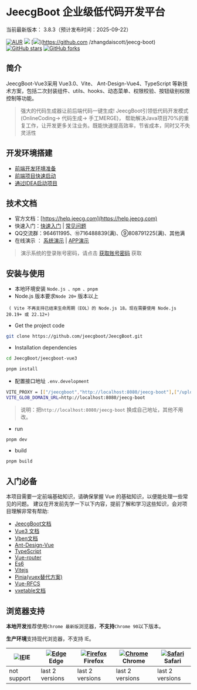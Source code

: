 JeecgBoot 企业级低代码开发平台
===============
当前最新版本： 3.8.3（预计发布时间：2025-09-22）

[![AUR](https://img.shields.io/badge/license-Apache%20License%202.0-blue.svg)](https://github.com/zhangdaiscott/jeecg-boot/blob/master/LICENSE)
[![](https://img.shields.io/badge/Author-北京国炬软件-orange.svg)](http://jeecg.com/aboutusIndex)
[![](https://img.shields.io/badge/version-3.8.3-brightgreen.svg)](https://github.com
/zhangdaiscott/jeecg-boot)
[![GitHub stars](https://img.shields.io/github/stars/zhangdaiscott/jeecg-boot.svg?style=social&label=Stars)](https://github.com/zhangdaiscott/jeecg-boot)
[![GitHub forks](https://img.shields.io/github/forks/zhangdaiscott/jeecg-boot.svg?style=social&label=Fork)](https://github.com/zhangdaiscott/jeecg-boot)



## 简介
JeecgBoot-Vue3采用 Vue3.0、Vite、 Ant-Design-Vue4、TypeScript 等新技术方案，包括二次封装组件、utils、hooks、动态菜单、权限校验、按钮级别权限控制等功能。
 
> 强大的代码生成器让前后端代码一键生成! JeecgBoot引领低代码开发模式(OnlineCoding-> 代码生成-> 手工MERGE)， 帮助解决Java项目70%的重复工作，让开发更多关注业务。既能快速提高效率，节省成本，同时又不失灵活性


## 开发环境搭建

- [前端开发环境准备](https://help.jeecg.com/setup/dev)
- [前端项目快速启动](https://help.jeecg.com/setup/startup)
- [通过IDEA启动项目](https://help.jeecg.com/java/setup/idea/startup)

## 技术文档

-   官方文档：[https://help.jeecg.com](https://help.jeecg.com)
-   快速入门：[快速入门](http://jeecg.com/doc/quickstart) | [常见问题](http://help.jeecg.com/qa) 
-   QQ交流群：964611995、⑩716488839(满)、⑨808791225(满)、其他满
-   在线演示 ：  [系统演示](http://boot3.jeecg.com)   | [APP演示](http://jeecg.com/appIndex)
> 演示系统的登录账号密码，请点击 [获取账号密码](http://jeecg.com/doc/demo) 获取


## 安装与使用

*   本地环境安装 `Node.js 、npm 、pnpm`
*   Node.js 版本要求`Node 20+` 版本以上

 ` ( Vite 不再支持已结束生命周期（EOL）的 Node.js 18。现在需要使用 Node.js 20.19+ 或 22.12+)`


  
- Get the project code

```bash
git clone https://github.com/jeecgboot/JeecgBoot.git
```

- Installation dependencies

```bash
cd JeecgBoot/jeecgboot-vue3

pnpm install
```

- 配置接口地址 `.env.development`

```bash
VITE_PROXY = [["/jeecgboot","http://localhost:8080/jeecg-boot"],["/upload","http://localhost:3300/upload"]]
VITE_GLOB_DOMAIN_URL=http://localhost:8080/jeecg-boot
```

> 说明：把`http://localhost:8080/jeecg-boot` 换成自己地址，其他不用改。


- run

```bash
pnpm dev
```


- build

```bash
pnpm build
```

## 入门必备

本项目需要一定前端基础知识，请确保掌握 Vue 的基础知识，以便能处理一些常见的问题。 建议在开发前先学一下以下内容，提前了解和学习这些知识，会对项目理解非常有帮助:

*   [JeecgBoot文档](http://help.jeecg.com)
*   [Vue3 文档](https://cn.vuejs.org/)
*   [Vben文档](https://doc.vvbin.cn)
*   [Ant-Design-Vue](https://www.antdv.com/docs/vue/introduce-cn/)
*   [TypeScript](https://www.typescriptlang.org/)
*   [Vue-router](https://router.vuejs.org/zh)
*   [Es6](https://es6.ruanyifeng.com/)
*   [Vitejs](https://cn.vitejs.dev/guide/)
*   [Pinia(vuex替代方案)](https://pinia.esm.dev/introduction.html)
*   [Vue-RFCS](https://github.com/vuejs/rfcs)
*   [vxetable文档](https://vxetable.cn)


##   浏览器支持

**本地开发**推荐使用`Chrome 最新版`浏览器，**不支持**`Chrome 90`以下版本。

**生产环境**支持现代浏览器，不支持 IE。

| [![IE](https://raw.githubusercontent.com/alrra/browser-logos/master/src/archive/internet-explorer_9-11/internet-explorer_9-11_48x48.png)](http://godban.github.io/browsers-support-badges/)IE | [![ Edge](https://raw.githubusercontent.com/alrra/browser-logos/master/src/edge/edge_48x48.png)](http://godban.github.io/browsers-support-badges/)Edge | [![Firefox](https://raw.githubusercontent.com/alrra/browser-logos/master/src/firefox/firefox_48x48.png)](http://godban.github.io/browsers-support-badges/)Firefox | [![Chrome](https://raw.githubusercontent.com/alrra/browser-logos/master/src/chrome/chrome_48x48.png)](http://godban.github.io/browsers-support-badges/)Chrome | [![Safari](https://raw.githubusercontent.com/alrra/browser-logos/master/src/safari/safari_48x48.png)](http://godban.github.io/browsers-support-badges/)Safari |
| --- | --- | --- | --- | --- |
| not support | last 2 versions | last 2 versions | last 2 versions | last 2 versions |
